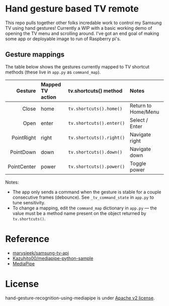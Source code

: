 # Hand gesture based TV remote
This repo pulls together other folks incredable work to control my Samsung TV using hand gestures! Currently a WIP with a basic working demo of opening the TV menu and scrolling around. I've got an end goal of making some app or deployable image to run of Raspberry pi's.

## Gesture mappings

The table below shows the gestures currently mapped to TV shortcut methods (these live in `app.py` as `command_map`).

| Gesture | Mapped TV action | tv.shortcuts() method | Notes |
|---:|:---|:---|:---|
| Close | home | `tv.shortcuts().home()` | Return to Home/Menu |
| Open | enter | `tv.shortcuts().enter()` | Select / Enter |
| PointRight | right | `tv.shortcuts().right()` | Navigate right |
| PointDown | down | `tv.shortcuts().down()` | Navigate down |
| PointCenter | power | `tv.shortcuts().power()` | Toggle power |

Notes:
- The app only sends a command when the gesture is stable for a couple consecutive frames (debounce). See `_tv_command_state` in `app.py` to tune sensitivity.
- To change a mapping, edit the `command_map` dictionary in `app.py` — the value must be a method name present on the object returned by `tv.shortcuts()`.

# Reference
* [marysieek/samsung-tv-api](https://github.com/marysieek/samsung-tv-api/tree/master)
* [Kazuhito00/mediapipe-python-sample](https://github.com/Kazuhito00/mediapipe-python-sample)
* [MediaPipe](https://mediapipe.dev/)

# License
hand-gesture-recognition-using-mediapipe is under [Apache v2 license](LICENSE).
